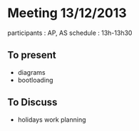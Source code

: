 # Meeting 13/12/2013

participants : AP, AS
schedule : 13h-13h30

## To present
- diagrams
- bootloading

## To Discuss
- holidays work planning